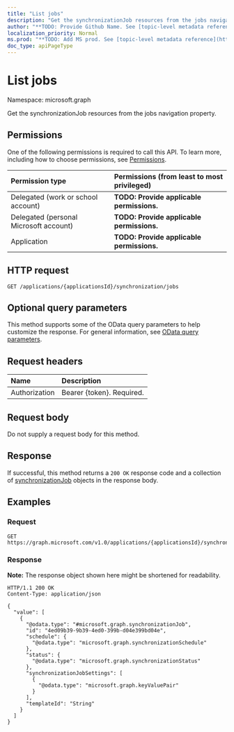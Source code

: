 ```yaml
---
title: "List jobs"
description: "Get the synchronizationJob resources from the jobs navigation property."
author: "**TODO: Provide Github Name. See [topic-level metadata reference](https://msgo.azurewebsites.net/add/document/guidelines/metadata.html#topic-level-metadata)**"
localization_priority: Normal
ms.prod: "**TODO: Add MS prod. See [topic-level metadata reference](https://msgo.azurewebsites.net/add/document/guidelines/metadata.html#topic-level-metadata)**"
doc_type: apiPageType
---
```


# List jobs
Namespace: microsoft.graph



Get the synchronizationJob resources from the jobs navigation property.

## Permissions
One of the following permissions is required to call this API. To learn more, including how to choose permissions, see [Permissions](/graph/permissions-reference).

|Permission type|Permissions (from least to most privileged)|
|:---|:---|
|Delegated (work or school account)|**TODO: Provide applicable permissions.**|
|Delegated (personal Microsoft account)|**TODO: Provide applicable permissions.**|
|Application|**TODO: Provide applicable permissions.**|

## HTTP request

<!-- {
  "blockType": "ignored"
}
-->
``` http
GET /applications/{applicationsId}/synchronization/jobs
```

## Optional query parameters
This method supports some of the OData query parameters to help customize the response. For general information, see [OData query parameters](/graph/query-parameters).

## Request headers
|Name|Description|
|:---|:---|
|Authorization|Bearer {token}. Required.|

## Request body
Do not supply a request body for this method.

## Response

If successful, this method returns a `200 OK` response code and a collection of [synchronizationJob](../resources/synchronizationjob.md) objects in the response body.

## Examples

### Request
<!-- {
  "blockType": "request",
  "name": "list_synchronizationjob"
}
-->
``` http
GET https://graph.microsoft.com/v1.0/applications/{applicationsId}/synchronization/jobs
```


### Response
**Note:** The response object shown here might be shortened for readability.
<!-- {
  "blockType": "response",
  "truncated": true,
  "@odata.type": "Collection(microsoft.graph.synchronizationJob)"
}
-->
``` http
HTTP/1.1 200 OK
Content-Type: application/json

{
  "value": [
    {
      "@odata.type": "#microsoft.graph.synchronizationJob",
      "id": "4ed09b39-9b39-4ed0-399b-d04e399bd04e",
      "schedule": {
        "@odata.type": "microsoft.graph.synchronizationSchedule"
      },
      "status": {
        "@odata.type": "microsoft.graph.synchronizationStatus"
      },
      "synchronizationJobSettings": [
        {
          "@odata.type": "microsoft.graph.keyValuePair"
        }
      ],
      "templateId": "String"
    }
  ]
}
```

